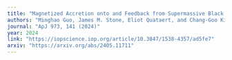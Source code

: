 ```yaml
---
title: "Magnetized Accretion onto and Feedback from Supermassive Black Holes in Elliptical Galaxies"
authors: "Minghao Guo, James M. Stone, Eliot Quataert, and Chang-Goo Kim"
journal: "ApJ 973, 141 (2024)"
year: 2024
link: "https://iopscience.iop.org/article/10.3847/1538-4357/ad5fe7"
arxiv: "https://arxiv.org/abs/2405.11711"
---
```


<!-- Optional: abstract or additional info -->
